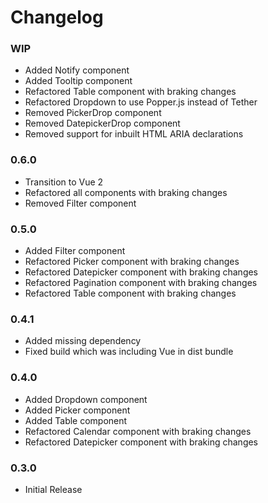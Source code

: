 # Changelog

### WIP

 - Added Notify component
 - Added Tooltip component
 - Refactored Table component with braking changes
 - Refactored Dropdown to use Popper.js instead of Tether
 - Removed PickerDrop component
 - Removed DatepickerDrop component
 - Removed support for inbuilt HTML ARIA declarations

### 0.6.0

 - Transition to Vue 2
 - Refactored all components with braking changes
 - Removed Filter component

### 0.5.0

 - Added Filter component
 - Refactored Picker component with braking changes
 - Refactored Datepicker component with braking changes
 - Refactored Pagination component with braking changes
 - Refactored Table component with braking changes

### 0.4.1

 - Added missing dependency
 - Fixed build which was including Vue in dist bundle

### 0.4.0

 - Added Dropdown component
 - Added Picker component
 - Added Table component
 - Refactored Calendar component with braking changes
 - Refactored Datepicker component with braking changes

### 0.3.0

 - Initial Release
